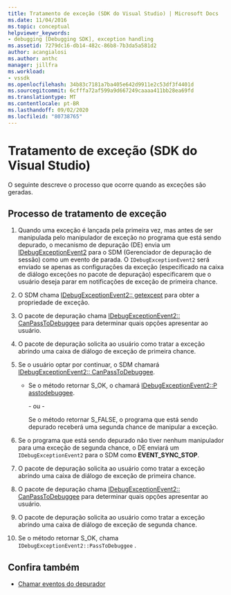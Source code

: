 ```yaml
---
title: Tratamento de exceção (SDK do Visual Studio) | Microsoft Docs
ms.date: 11/04/2016
ms.topic: conceptual
helpviewer_keywords:
- debugging [Debugging SDK], exception handling
ms.assetid: 7279dc16-db14-482c-86b8-7b3da5a581d2
author: acangialosi
ms.author: anthc
manager: jillfra
ms.workload:
- vssdk
ms.openlocfilehash: 34b83c7181a7ba405e642d9911e2c53df3f4401d
ms.sourcegitcommit: 6cfffa72af599a9d667249caaaa411bb28ea69fd
ms.translationtype: MT
ms.contentlocale: pt-BR
ms.lasthandoff: 09/02/2020
ms.locfileid: "80738765"
---
```

# <a name="exception-handling-visual-studio-sdk"></a>Tratamento de exceção (SDK do Visual Studio)
O seguinte descreve o processo que ocorre quando as exceções são geradas.

## <a name="exception-handling-process"></a>Processo de tratamento de exceção

1. Quando uma exceção é lançada pela primeira vez, mas antes de ser manipulada pelo manipulador de exceção no programa que está sendo depurado, o mecanismo de depuração (DE) envia um [IDebugExceptionEvent2](../../extensibility/debugger/reference/idebugexceptionevent2.md) para o SDM (Gerenciador de depuração de sessão) como um evento de parada. O `IDebugExceptionEvent2` será enviado se apenas as configurações da exceção (especificado na caixa de diálogo exceções no pacote de depuração) especificarem que o usuário deseja parar em notificações de exceção de primeira chance.

2. O SDM chama [IDebugExceptionEvent2:: getexcept](../../extensibility/debugger/reference/idebugexceptionevent2-getexception.md) para obter a propriedade de exceção.

3. O pacote de depuração chama [IDebugExceptionEvent2:: CanPassToDebuggee](../../extensibility/debugger/reference/idebugexceptionevent2-canpasstodebuggee.md) para determinar quais opções apresentar ao usuário.

4. O pacote de depuração solicita ao usuário como tratar a exceção abrindo uma caixa de diálogo de exceção de primeira chance.

5. Se o usuário optar por continuar, o SDM chamará [IDebugExceptionEvent2:: CanPassToDebuggee](../../extensibility/debugger/reference/idebugexceptionevent2-canpasstodebuggee.md).

    - Se o método retornar S_OK, o chamará [IDebugExceptionEvent2::P asstodebuggee](../../extensibility/debugger/reference/idebugexceptionevent2-passtodebuggee.md).

         - ou -

         Se o método retornar S_FALSE, o programa que está sendo depurado receberá uma segunda chance de manipular a exceção.

6. Se o programa que está sendo depurado não tiver nenhum manipulador para uma exceção de segunda chance, o DE enviará um `IDebugExceptionEvent2` para o SDM como **EVENT_SYNC_STOP**.

7. O pacote de depuração solicita ao usuário como tratar a exceção abrindo uma caixa de diálogo de exceção de primeira chance.

8. O pacote de depuração chama [IDebugExceptionEvent2:: CanPassToDebuggee](../../extensibility/debugger/reference/idebugexceptionevent2-canpasstodebuggee.md) para determinar quais opções apresentar ao usuário.

9. O pacote de depuração solicita ao usuário como tratar a exceção abrindo uma caixa de diálogo de exceção de segunda chance.

10. Se o método retornar S_OK, chama `IDebugExceptionEvent2::PassToDebuggee` .

## <a name="see-also"></a>Confira também
- [Chamar eventos do depurador](../../extensibility/debugger/calling-debugger-events.md)
